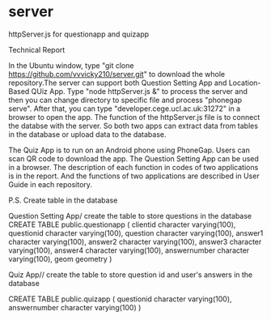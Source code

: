# server
httpServer.js for questionapp and quizapp


Technical Report

In the Ubuntu window, type "git clone https://github.com/vvvicky210/server.git" to download the whole repository.The server can support both Question Setting App and Location-Based QUiz App. Type "node httpServer.js &" to process the server and then you can change directory to specific file and process "phonegap serve". After that, you can type "developer.cege.ucl.ac.uk:31272" in a browser to open the app. The function of the httpServer.js file is to connect the databse with the server. So both two apps can extract data from tables in the database or upload data to the database. 

The Quiz App is to run on an Android phone using PhoneGap. Users can scan QR code to download the app. The Question Setting App can be used in a browser. The description of each function in codes of two applications is in the report. And the functions of two applications are described in User Guide in each repository.

P.S. Create table in the database

Question Setting App/ create the table to store questions in the database
CREATE TABLE public.questionapp
(
  clientid character varying(100),
  questionid character varying(100),
  question character varying(100),
  answer1 character varying(100),
  answer2 character varying(100),
  answer3 character varying(100),
  answer4 character varying(100),
  answernumber character varying(100),
  geom geometry
)

Quiz App// create the table to store question id and user's answers in the database

CREATE TABLE public.quizapp
(
  questionid character varying(100),
  answernumber character varying(100)
)

